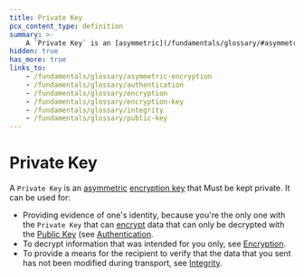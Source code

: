 ```yaml
---
title: Private Key
pcx_content_type: definition
summary: >-
    A `Private Key` is an [asymmetric](/fundamentals/glossary/#asymmetric-encryption) [encryption key](/fundamentals/glossary/#encryption-key) that Must be kept private.
hidden: true
has_more: true
links_to:
    - /fundamentals/glossary/asymmetric-encryption
    - /fundamentals/glossary/authentication
    - /fundamentals/glossary/encryption
    - /fundamentals/glossary/encryption-key
    - /fundamentals/glossary/integrity
    - /fundamentals/glossary/public-key
---
```


# Private Key

A `Private Key` is an [asymmetric](/fundamentals/glossary/asymmetric-encryption) [encryption key](/fundamentals/glossary/encryption-key) that Must be kept private. It can be used for:

-   Providing evidence of one's identity, because you're the only one with the `Private Key` that can [encrypt](/fundamentals/glossary/encryption) data that can only be decrypted with the [Public Key](/fundamentals/glossary/public-key) (see [Authentication](/fundamentals/glossary/authentication).
-   To decrypt information that was intended for you only, see [Encryption](/fundamentals/glossary/encryption).
-   To provide a means for the recipient to verify that the data that you sent has not been modified during transport, see [Integrity](/fundamentals/glossary/integrity).
